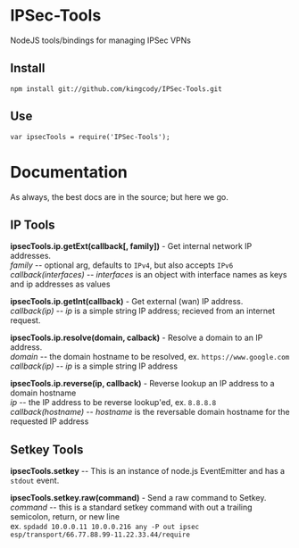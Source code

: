 IPSec-Tools
===========

NodeJS tools/bindings for managing IPSec VPNs


Install
-------

    npm install git://github.com/kingcody/IPSec-Tools.git

Use
---

    var ipsecTools = require('IPSec-Tools');


Documentation
=============

As always, the best docs are in the source; but here we go.

IP Tools
--------

**ipsecTools.ip.getExt(callback[, family])** - Get internal network IP addresses.  
  *family* -- optional arg, defaults to `IPv4`, but also accepts `IPv6`  
  *callback(interfaces)* -- *interfaces* is an object with interface names as keys and ip addresses as values

**ipsecTools.ip.getInt(callback)** - Get external (wan) IP address.  
  *callback(ip)* -- *ip* is a simple string IP address; recieved from an internet request.

**ipsecTools.ip.resolve(domain, calback)** - Resolve a domain to an IP address.  
  *domain* -- the domain hostname to be resolved, ex. `https://www.google.com`  
  *callback(ip)* -- *ip* is a simple string IP address

**ipsecTools.ip.reverse(ip, callback)** - Reverse lookup an IP address to a domain hostname  
  *ip* -- the IP address to be reverse lookup'ed, ex. `8.8.8.8`  
  *callback(hostname)* -- *hostname* is the reversable domain hostname for the requested IP address

Setkey Tools
------------
**ipsecTools.setkey** -- This is an instance of node.js EventEmitter and has a `stdout` event.  
  
  
**ipsecTools.setkey.raw(command)** - Send a raw command to Setkey.  
  *command* -- this is a standard setkey command with out a trailing semicolon, return, or new line  
  ex. `spdadd 10.0.0.11 10.0.0.216 any -P out ipsec esp/transport/66.77.88.99-11.22.33.44/require`
